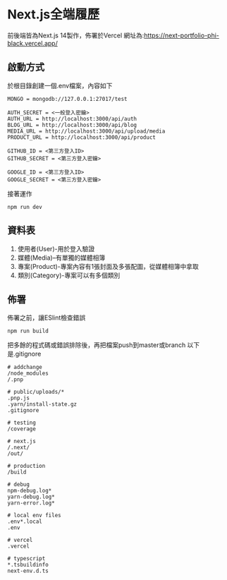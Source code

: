 # Next.js全端履歷
前後端皆為Next.js 14製作，佈署於Vercel
網址為:https://next-portfolio-phi-black.vercel.app/

## 啟動方式
於根目錄創建一個.env檔案，內容如下
```
MONGO = mongodb://127.0.0.1:27017/test

AUTH_SECRET = <一般登入密鑰>
AUTH_URL = http://localhost:3000/api/auth
BLOG_URL = http://localhost:3000/api/blog
MEDIA_URL = http://localhost:3000/api/upload/media
PRODUCT_URL = http://localhost:3000/api/product

GITHUB_ID = <第三方登入ID>
GITHUB_SECRET = <第三方登入密鑰>

GOOGLE_ID = <第三方登入ID>
GOOGLE_SECRET = <第三方登入密鑰>
```

接著運作
```
npm run dev
```
## 資料表

1. 使用者(User)-用於登入驗證
2. 媒體(Media)–有單獨的媒體相簿
3. 專案(Product)-專案內容有1張封面及多張配圖，從媒體相簿中拿取
4. 類別(Category)-專案可以有多個類別

## 佈署
佈署之前，讓ESlint檢查錯誤
```
npm run build
```
把多餘的程式碼或錯誤排除後，再把檔案push到master或branch
以下是.gitignore
```
# addchange
/node_modules
/.pnp

# public/uploads/*
.pnp.js
.yarn/install-state.gz
.gitignore

# testing
/coverage

# next.js
/.next/
/out/

# production
/build

# debug
npm-debug.log*
yarn-debug.log*
yarn-error.log*

# local env files
.env*.local
.env

# vercel
.vercel

# typescript
*.tsbuildinfo
next-env.d.ts
```